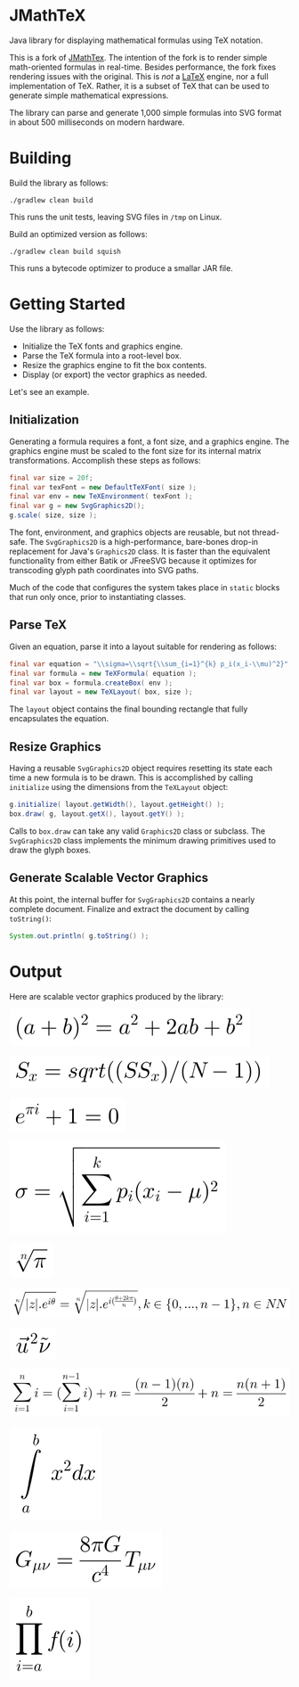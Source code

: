 # JMathTeX

Java library for displaying mathematical formulas using TeX notation.

This is a fork of [JMathTex](http://jmathtex.sourceforge.net). The intention
of the fork is to render simple math-oriented formulas in real-time.
Besides performance, the fork fixes rendering issues with the original.
This is _not_ a [LaTeX](https://github.com/opencollab/jlatexmath) engine,
nor a full implementation of TeX. Rather, it is a subset of TeX that can
be used to generate simple mathematical expressions.

The library can parse and generate 1,000 simple formulas into SVG format
in about 500 milliseconds on modern hardware.

# Building

Build the library as follows:

    ./gradlew clean build

This runs the unit tests, leaving SVG files in `/tmp` on Linux.

Build an optimized version as follows:

    ./gradlew clean build squish

This runs a bytecode optimizer to produce a smallar JAR file.

# Getting Started

Use the library as follows:

* Initialize the TeX fonts and graphics engine.
* Parse the TeX formula into a root-level box.
* Resize the graphics engine to fit the box contents.
* Display (or export) the vector graphics as needed.

Let's see an example.

## Initialization

Generating a formula requires a font, a font size, and a graphics engine.
The graphics engine must be scaled to the font size for its internal
matrix transformations. Accomplish these steps as follows:

``` java
final var size = 20f;
final var texFont = new DefaultTeXFont( size );
final var env = new TeXEnvironment( texFont );
final var g = new SvgGraphics2D();
g.scale( size, size );
```

The font, environment, and graphics objects are reusable, but not
thread-safe. The `SvgGraphics2D` is a high-performance, bare-bones drop-in
replacement for Java's `Graphics2D` class. It is faster than the equivalent
functionality from either Batik or JFreeSVG because it optimizes for
transcoding glyph path coordinates into SVG paths.

Much of the code that configures the system takes place in `static` blocks
that run only once, prior to instantiating classes.

## Parse TeX

Given an equation, parse it into a layout suitable for rendering as
follows:

``` java
final var equation = "\\sigma=\\sqrt{\\sum_{i=1}^{k} p_i(x_i-\\mu)^2}";
final var formula = new TeXFormula( equation );
final var box = formula.createBox( env );
final var layout = new TeXLayout( box, size );
```

The `layout` object contains the final bounding rectangle that fully
encapsulates the equation.

## Resize Graphics

Having a reusable `SvgGraphics2D` object requires resetting its state
each time a new formula is to be drawn. This is accomplished by calling
`initialize` using the dimensions from the `TeXLayout` object:

``` java
g.initialize( layout.getWidth(), layout.getHeight() );
box.draw( g, layout.getX(), layout.getY() );
```

Calls to `box.draw` can take any valid `Graphics2D` class or subclass.
The `SvgGraphics2D` class implements the minimum drawing primitives used
to draw the glyph boxes.

## Generate Scalable Vector Graphics

At this point, the internal buffer for `SvgGraphics2D` contains a nearly
complete document. Finalize and extract the document by calling `toString()`:

``` java
System.out.println( g.toString() );
```

# Output

Here are scalable vector graphics produced by the library:

![Equation 00](./docs/images/eq-00.svg)

![Equation 01](./docs/images/eq-01.svg)

![Equation 02](./docs/images/eq-02.svg)

![Equation 03](./docs/images/eq-03.svg)

![Equation 04](./docs/images/eq-04.svg)

![Equation 05](./docs/images/eq-05.svg)

![Equation 06](./docs/images/eq-06.svg)

![Equation 07](./docs/images/eq-07.svg)

![Equation 08](./docs/images/eq-08.svg)

![Equation 09](./docs/images/eq-09.svg)

![Equation 10](./docs/images/eq-10.svg)

